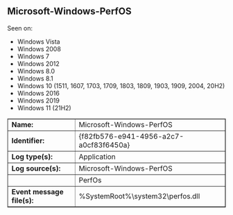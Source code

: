 ## Microsoft-Windows-PerfOS

Seen on:
* Windows Vista
* Windows 2008
* Windows 7
* Windows 2012
* Windows 8.0
* Windows 8.1
* Windows 10 (1511, 1607, 1703, 1709, 1803, 1809, 1903, 1909, 2004, 20H2)
* Windows 2016
* Windows 2019
* Windows 11 (21H2)

<table border="1" class="docutils">
  <tbody>
    <tr>
      <td><b>Name:</b></td>
      <td>Microsoft-Windows-PerfOS</td>
    </tr>
    <tr>
      <td><b>Identifier:</b></td>
      <td>{f82fb576-e941-4956-a2c7-a0cf83f6450a}</td>
    </tr>
    <tr>
      <td><b>Log type(s):</b></td>
      <td>Application</td>
    </tr>
    <tr>
      <td><b>Log source(s):</b></td>
      <td>Microsoft-Windows-PerfOS</td>
    </tr>
    <tr>
      <td>&nbsp;</td>
      <td>PerfOs</td>
    </tr>
    <tr>
      <td><b>Event message file(s):</b></td>
      <td>%SystemRoot%\system32\perfos.dll</td>
    </tr>
  </tbody>
</table>

&nbsp;

